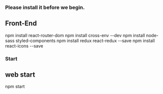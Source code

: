 ### Please install it before we begin.

## Front-End
npm install react-router-dom
npm install cross-env --dev
npm install node-sass styled-components
npm install redux react-redux --save
npm install react-icons --save

### Start

## web start
npm start
